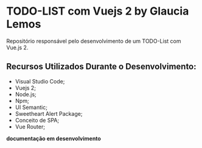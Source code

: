 # TODO-LIST com Vuejs 2 by Glaucia Lemos

Repositório responsável pelo desenvolvimento de um TODO-List com Vue.js 2.

## Recursos Utilizados Durante o Desenvolvimento:

- Visual Studio Code;
- Vuejs 2;
- Node.js;
- Npm;
- UI Semantic;
- Sweetheart Alert Package;
- Conceito de SPA;
- Vue Router;

**documentação em desenvolvimento**
